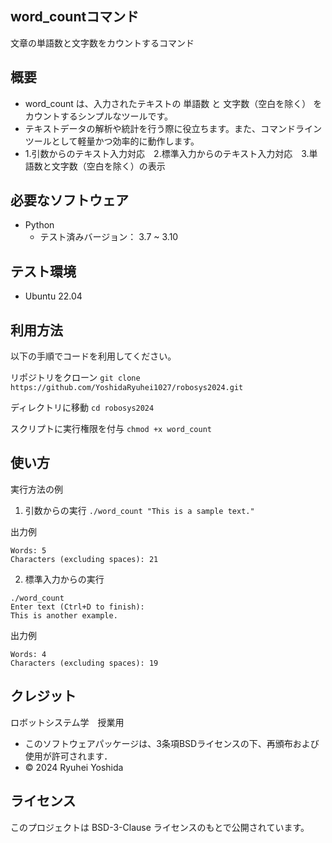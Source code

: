 ## word_countコマンド
文章の単語数と文字数をカウントするコマンド

## 概要
- word_count は、入力されたテキストの 単語数 と 文字数（空白を除く） をカウントするシンプルなツールです。
- テキストデータの解析や統計を行う際に役立ちます。また、コマンドラインツールとして軽量かつ効率的に動作します。
- 1.引数からのテキスト入力対応　2.標準入力からのテキスト入力対応　3.単語数と文字数（空白を除く）の表示

## 必要なソフトウェア
- Python
  - テスト済みバージョン： 3.7 ~ 3.10

## テスト環境
- Ubuntu 22.04

## 利用方法

以下の手順でコードを利用してください。

リポジトリをクローン
```git clone https://github.com/YoshidaRyuhei1027/robosys2024.git```

ディレクトリに移動
```cd robosys2024```

スクリプトに実行権限を付与
```chmod +x word_count```

## 使い方

実行方法の例
1. 引数からの実行
```./word_count "This is a sample text."```

出力例
```
Words: 5
Characters (excluding spaces): 21
```
2. 標準入力からの実行
```
./word_count
Enter text (Ctrl+D to finish):
This is another example.
```
出力例
```
Words: 4
Characters (excluding spaces): 19
```

## クレジット
ロボットシステム学　授業用
- このソフトウェアパッケージは、3条項BSDライセンスの下、再頒布および使用が許可されます．
- © 2024 Ryuhei Yoshida

## ライセンス
このプロジェクトは BSD-3-Clause ライセンスのもとで公開されています。
